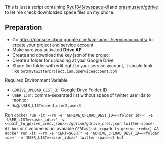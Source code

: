 This is just a script containing [Ryu1845/twspace-dl](https://github.com/Ryu1845/twspace-dl) and [prasmussen/gdrive](https://github.com/prasmussen/gdrive) to let me check downloaded space files on my phone.

## Preparation

- Go https://console.cloud.google.com/iam-admin/serviceaccounts/ to create your project and service account
- Make sure you activated **Drive API**
- Create and download the key json of the project
- Create a folder for uploading at your Google Drive
- Share the folder with edit right to your service account, it should look like `bot@mytwitterproject.iam.gserviceaccount.com`

Required Environment Variable
- `GDRIVE_UPLOAD_DEST_ID`: Google Drive Folder ID
- `USER_LIST`: comma-separated list without space of twitter user ids to monitor
- e.g. `USER_LIST=user1,user2,user3`

Run `docker run -it --rm -e 'GDRIVE_UPLOAD_DEST_ID=<<folder id>>' -e 'USER_LIST=<<user_ids>>' -v <<path_to_gdrive_cred.json>>:/gdrive/gdrive_cred.json twitter-space-dl-bot`
or if volume is not avaiable
`CERT=$(cat <<path_to_gdrive_cred>>) && docker run -it --rm -e "CERT=$CERT" -e 'GDRIVE_UPLOAD_DEST_ID=<<folder id>>' -e 'USER_LIST=<<user_ids>>' twitter-space-dl-bot`

